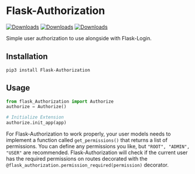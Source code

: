 # Flask-Authorization

[![Downloads](https://pepy.tech/badge/flask-authorization)](https://pepy.tech/project/flask-authorization)
[![Downloads](https://pepy.tech/badge/flask-authorization/month)](https://pepy.tech/project/flask-authorization)
[![Downloads](https://pepy.tech/badge/flask-authorization/week)](https://pepy.tech/project/flask-authorization)

Simple user authorization to use alongside with Flask-Login.

## Installation
```
pip3 install Flask-Authorization
```

## Usage
```python
from flask_Authorization import Authorize
authorize = Authorize()

# Initialize Extension
authorize.init_app(app)
```

For Flask-Authorization to work properly, your user models needs to implement a function called `get_permissions()` that returns a list of permissions. You can define any permissions you like, but `"ROOT", "ADMIN", "USER"` are recommended.
Flask-Authorization will check if the current user has the required permissions on routes decorated with the `@flask_authorization.permission_required(permission)` decorator.
